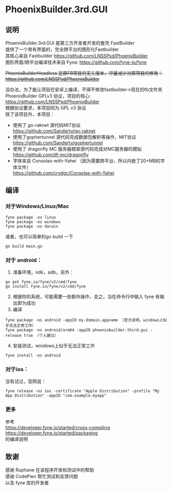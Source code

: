 # PhoenixBuilder.3rd.GUI

## 说明
PhoenixBuilder.3rd.GUI 是第三方开发者开发的套壳 FastBuilder  
提供了一个带有界面的，完全跨平台的图形化Fastbuilder  
其核心来自 Fastbuilder https://github.com/LNSSPsd/PhoenixBuilder  
图形界面/跨平台编译技术来自 Fyne: https://github.com/fyne-io/fyne    

~~PhoenixBuilderHeadless 是原FB项目的无头版本，尽量减少对原项目的修改：  
https://github.com/LNSSPsd/PhoenixBuilder~~

没办法，为了能让项目在安卓上编译，不得不修改fastbuilder->现在的fb文件夹  
PhoenixBuilder GPLv3 协议，项目的核心:  
https://github.com/LNSSPsd/PhoenixBuilder  
根据协议要求，本项目同为 GPL v3 协议    
除了该项目外，本项目：
- 使用了 go-raknet 源代码MIT协议  
https://github.com/Sandertv/go-raknet 
- 使用了gophertunnel 源代码完成数据包解析等操作，MIT协议  
https://github.com/Sandertv/gophertunnel
- 使用了 dragonfly MC 服务器框架源代码完成对MC服务器的模拟  
https://github.com/df-mc/dragonfly  
- 字体来自 Consolas-with-Yahei （因为需要跨平台，所以内嵌了20+MB的字体文件）  
https://github.com/crvdgc/Consolas-with-Yahei 

## 编译
### 对于Windows/Linux/Mac
```
fyne package -os linux
fyne package -os windows
fyne package -os darwin
```
或者，也可以简单的go build 一下
```
go build main.go
```
### 对于 android：
1. 准备环境，ndk，adb，另外：
```
go get fyne.io/fyne/v2/cmd/fyne
go install fyne.io/fyne/v2/cmd/fyne
```
2. 根据你的系统，可能需要一些额外操作，总之，当在命令行中输入 fyne 有输出即为成功
3. 编译
```
fyne package -os android -appID my.domain.appname （官方说明，windows上似乎无法正常工作）
fyne package -os android/arm64 -appID phoenixbuilder.third.gui -release true （个人建议）
```
4. 安装测试，windows上似乎无法正常工作
```
fyne install -os android
```
### 对于ios：
没有试过，官网说：
```
fyne release -os ios -certificate "Apple Distribution" -profile "My App Distribution" -appID "com.example.myapp"
```
### 更多
参考  
https://developer.fyne.io/started/cross-compiling   
https://developer.fyne.io/started/packaging   
的编译说明

## 致谢
感谢 Ruphane 在该程序开发和测试中的帮助  
感谢 CodePwn 帮忙测试和反馈问题  
以及 fyne 库的开发者